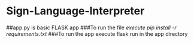 # Sign-Language-Interpreter
##app.py is basic FLASK app 
###To run the file *execute pip install -r requirements.txt*
###To run the app execute flask run in the app directory
